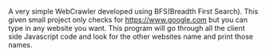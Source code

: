 A very simple WebCrawler developed using BFS(Breadth First Search).
This given small project only checks for https://www.google.com but you can type in any website you want.
This program will go through all the client side Javascript code and look for the other websites name and print those names.
